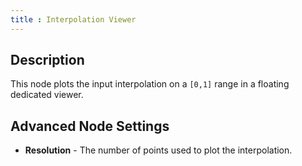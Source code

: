 ```yaml
---
title : Interpolation Viewer
---
```


## Description

This node plots the input interpolation on a `[0,1]` range in a floating
dedicated viewer.

## Advanced Node Settings

- **Resolution** - The number of points used to plot the
    interpolation.
